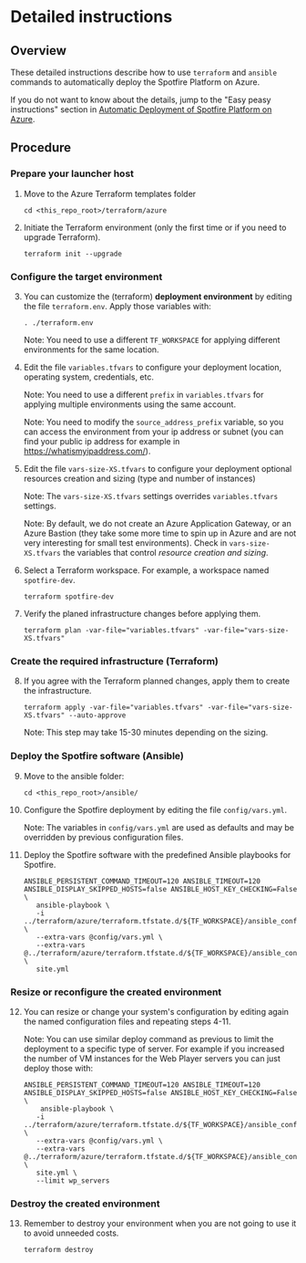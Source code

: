 # Detailed instructions

## Overview

These detailed instructions describe how to use `terraform` and `ansible` commands to automatically deploy the Spotfire Platform on Azure.

If you do not want to know about the details, jump to the "Easy peasy instructions" section in [Automatic Deployment of Spotfire Platform on Azure](../README.md).

## Procedure

### Prepare your launcher host

1. Move to the Azure Terraform templates folder

   ~~~
   cd <this_repo_root>/terraform/azure
   ~~~

2. Initiate the Terraform environment (only the first time or if you need to upgrade Terraform).

   ~~~
   terraform init --upgrade
   ~~~

### Configure the target environment

3. You can customize the (terraform) **deployment environment** by editing the file `terraform.env`. 
   Apply those variables with:

   ~~~
   . ./terraform.env
   ~~~
   
   Note: You need to use a different `TF_WORKSPACE` for applying different environments for the same location.

4. Edit the file `variables.tfvars` to configure your deployment location, operating system, credentials, etc.

   Note: You need to use a different `prefix` in `variables.tfvars` for applying multiple environments using the same account.

   Note: You need to modify the `source_address_prefix` variable, so you can access the environment from your ip address or subnet (you can find your public ip address for example in https://whatismyipaddress.com/).

5. Edit the file `vars-size-XS.tfvars` to configure your deployment optional resources creation and sizing (type and number of instances)

   Note: The `vars-size-XS.tfvars` settings overrides `variables.tfvars` settings.

   Note: By default, we do not create an Azure Application Gateway, or an Azure Bastion (they take some more time to spin up in Azure and are not very interesting for small test environments). Check in `vars-size-XS.tfvars` the variables that control *resource creation and sizing*.

6. Select a Terraform workspace. For example, a workspace named `spotfire-dev`.

   ~~~
   terraform spotfire-dev 
   ~~~

7. Verify the planed infrastructure changes before applying them.

   ~~~
   terraform plan -var-file="variables.tfvars" -var-file="vars-size-XS.tfvars"
   ~~~

### Create the required infrastructure (Terraform)

8. If you agree with the Terraform planned changes, apply them to create the infrastructure.

   ~~~
   terraform apply -var-file="variables.tfvars" -var-file="vars-size-XS.tfvars" --auto-approve
   ~~~
   
   Note: This step may take 15-30 minutes depending on the sizing.

### Deploy the Spotfire software (Ansible)

9. Move to the ansible folder:

   ~~~
   cd <this_repo_root>/ansible/
   ~~~

10. Configure the Spotfire deployment by editing the file `config/vars.yml`.

    Note: The variables in `config/vars.yml` are used as defaults and may be overridden by previous configuration files.

11. Deploy the Spotfire software with the predefined Ansible playbooks for Spotfire.

    ~~~
    ANSIBLE_PERSISTENT_COMMAND_TIMEOUT=120 ANSIBLE_TIMEOUT=120 ANSIBLE_DISPLAY_SKIPPED_HOSTS=false ANSIBLE_HOST_KEY_CHECKING=False \
	   ansible-playbook \
       -i ../terraform/azure/terraform.tfstate.d/${TF_WORKSPACE}/ansible_config/host_groups_azure_rm.yml \
       --extra-vars @config/vars.yml \
       --extra-vars @../terraform/azure/terraform.tfstate.d/${TF_WORKSPACE}/ansible_config_files/infra.yml \
       site.yml
    ~~~

### Resize or reconfigure the created environment

12. You can resize or change your system's configuration by editing again the named configuration files and repeating steps 4-11.

    Note: You can use similar deploy command as previous to limit the deployment to a specific type of server. 
    For example if you increased the number of VM instances for the Web Player servers you can just deploy those with:

    ~~~
    ANSIBLE_PERSISTENT_COMMAND_TIMEOUT=120 ANSIBLE_TIMEOUT=120 ANSIBLE_DISPLAY_SKIPPED_HOSTS=false ANSIBLE_HOST_KEY_CHECKING=False \
		ansible-playbook \
       -i ../terraform/azure/terraform.tfstate.d/${TF_WORKSPACE}/ansible_config/host_groups_azure_rm.yml \
       --extra-vars @config/vars.yml \
       --extra-vars @../terraform/azure/terraform.tfstate.d/${TF_WORKSPACE}/ansible_config_files/infra.yml \
       site.yml \
       --limit wp_servers
    ~~~
    
### Destroy the created environment

13. Remember to destroy your environment when you are not going to use it to avoid unneeded costs.

    ~~~
    terraform destroy
    ~~~
